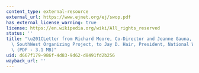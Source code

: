 ```yaml
---
content_type: external-resource
external_url: https://www.ejnet.org/ej/swop.pdf
has_external_license_warning: true
license: https://en.wikipedia.org/wiki/All_rights_reserved
status: ''
title: "\u201CLetter from Richard Moore, Co-Director and Jeanne Gauna, Co-Director,\
  \ SouthWest Organizing Project, to Jay D. Hair, President, National Wildlife Federation\u201D\
  \ (PDF - 3.1 MB)"
uid: d667f179-986f-4d83-9d62-d8491fd2b256
wayback_url: ''
---
```

